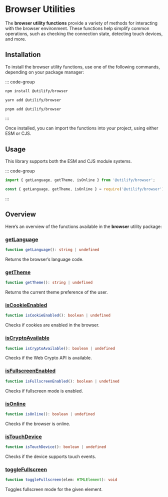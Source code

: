 # Browser Utilities <Badge type="tip" text="1.0.0" />

The **browser utility functions** provide a variety of methods for interacting with the browser environment. These functions help simplify common operations, such as checking the connection state, detecting touch devices, and more.

## Installation

To install the browser utility functions, use one of the following commands, depending on your package manager:

::: code-group

```bash [npm]
npm install @utilify/browser
```

```bash [yarn]
yarn add @utilify/browser
```

```bash [pnpm]
pnpm add @utilify/browser
```

:::

Once installed, you can import the functions into your project, using either ESM or CJS.

## Usage

This library supports both the ESM and CJS module systems.

::: code-group

```typescript [esm]
import { getLanguage, getTheme, isOnline } from '@utilify/browser';
```

```javascript [cjs]
const { getLanguage, getTheme, isOnline } = require('@utilify/browser');
```

:::

## Overview

Here’s an overview of the functions available in the **browser** utility package:

### [getLanguage](./getLanguage.md)  
```typescript  
function getLanguage(): string | undefined  
```  
Returns the browser’s language code.

### [getTheme](./getTheme.md)  
```typescript  
function getTheme(): string | undefined  
```  
Returns the current theme preference of the user.

### [isCookieEnabled](./isCookieEnabled.md)  
```typescript  
function isCookieEnabled(): boolean | undefined  
```  
Checks if cookies are enabled in the browser.

### [isCryptoAvailable](./isCryptoAvailable.md)  
```typescript  
function isCryptoAvailable(): boolean | undefined  
```  
Checks if the Web Crypto API is available.

### [isFullscreenEnabled](./isFullscreenEnabled.md)  
```typescript  
function isFullscreenEnabled(): boolean | undefined  
```  
Checks if fullscreen mode is enabled.

### [isOnline](./isOnline.md)  
```typescript  
function isOnline(): boolean | undefined  
```  
Checks if the browser is online.

### [isTouchDevice](./isTouchDevice.md)  
```typescript  
function isTouchDevice(): boolean | undefined  
```  
Checks if the device supports touch events.

### [toggleFullscreen](./toggleFullscreen.md)  
```typescript  
function toggleFullscreen(elem: HTMLElement): void  
```  
Toggles fullscreen mode for the given element.